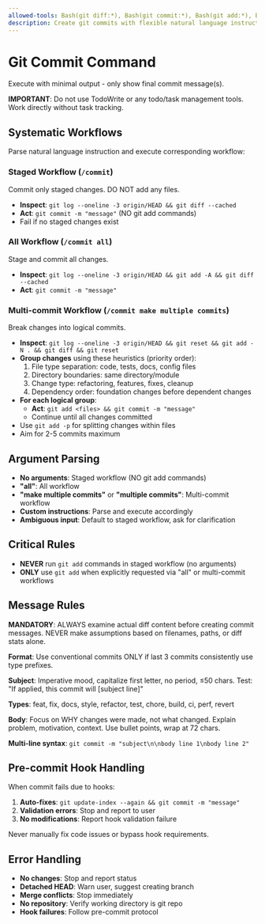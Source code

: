 ```yaml
---
allowed-tools: Bash(git diff:*), Bash(git commit:*), Bash(git add:*), Bash(git log:*), Bash(git update-index:*), Bash(git reset:*)
description: Create git commits with flexible natural language instructions
---
```


# Git Commit Command

Execute with minimal output - only show final commit message(s).

**IMPORTANT**: Do not use TodoWrite or any todo/task management tools. Work directly without task tracking.

## Systematic Workflows

Parse natural language instruction and execute corresponding workflow:

### Staged Workflow (`/commit`)

Commit only staged changes. DO NOT add any files.

- **Inspect**: `git log --oneline -3 origin/HEAD && git diff --cached`
- **Act**: `git commit -m "message"` (NO git add commands)
- Fail if no staged changes exist

### All Workflow (`/commit all`)

Stage and commit all changes.

- **Inspect**: `git log --oneline -3 origin/HEAD && git add -A && git diff --cached`
- **Act**: `git commit -m "message"`

### Multi-commit Workflow (`/commit make multiple commits`)

Break changes into logical commits.

- **Inspect**: `git log --oneline -3 origin/HEAD && git reset && git add -N . && git diff && git
  reset`
- **Group changes** using these heuristics (priority order):
  1. File type separation: code, tests, docs, config files
  2. Directory boundaries: same directory/module
  3. Change type: refactoring, features, fixes, cleanup
  4. Dependency order: foundation changes before dependent changes
- **For each logical group**:
  - **Act**: `git add <files> && git commit -m "message"`
  - Continue until all changes committed
- Use `git add -p` for splitting changes within files
- Aim for 2-5 commits maximum

## Argument Parsing

- **No arguments**: Staged workflow (NO git add commands)
- **"all"**: All workflow
- **"make multiple commits"** or **"multiple commits"**: Multi-commit workflow
- **Custom instructions**: Parse and execute accordingly
- **Ambiguous input**: Default to staged workflow, ask for clarification

## Critical Rules

- **NEVER** run `git add` commands in staged workflow (no arguments)
- **ONLY** use `git add` when explicitly requested via "all" or multi-commit workflows

## Message Rules

**MANDATORY**: ALWAYS examine actual diff content before creating commit messages. NEVER make
assumptions based on filenames, paths, or diff stats alone.

**Format**: Use conventional commits ONLY if last 3 commits consistently use type prefixes.

**Subject**: Imperative mood, capitalize first letter, no period, ≤50 chars. Test: "If applied, this
commit will [subject line]"

**Types**: feat, fix, docs, style, refactor, test, chore, build, ci, perf, revert

**Body**: Focus on WHY changes were made, not what changed. Explain problem, motivation, context.
Use bullet points, wrap at 72 chars.

**Multi-line syntax**: `git commit -m "subject\n\nbody line 1\nbody line 2"`

## Pre-commit Hook Handling

When commit fails due to hooks:

1. **Auto-fixes**: `git update-index --again && git commit -m "message"`
2. **Validation errors**: Stop and report to user
3. **No modifications**: Report hook validation failure

Never manually fix code issues or bypass hook requirements.

## Error Handling

- **No changes**: Stop and report status
- **Detached HEAD**: Warn user, suggest creating branch
- **Merge conflicts**: Stop immediately
- **No repository**: Verify working directory is git repo
- **Hook failures**: Follow pre-commit protocol
